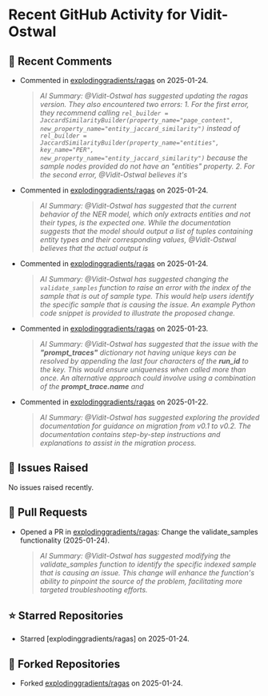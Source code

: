 # Recent GitHub Activity for Vidit-Ostwal

## 💬 Recent Comments
- Commented in [explodinggradients/ragas](https://github.com/explodinggradients/ragas/issues/1868#issuecomment-2613215323) on 2025-01-24.
  > *AI Summary: @Vidit-Ostwal has suggested updating the ragas version. They also encountered two errors: 1. For the first error, they recommend calling `rel_builder = JaccardSimilarityBuilder(property_name="page_content", new_property_name="entity_jaccard_similarity")` instead of `rel_builder = JaccardSimilarityBuilder(property_name="entities", key_name="PER", new_property_name="entity_jaccard_similarity")` because the sample nodes provided do not have an "entities" property. 2. For the second error, @Vidit-Ostwal believes it's*
- Commented in [explodinggradients/ragas](https://github.com/explodinggradients/ragas/issues/1868#issuecomment-2612806612) on 2025-01-24.
  > *AI Summary: @Vidit-Ostwal has suggested that the current behavior of the NER model, which only extracts entities and not their types, is the expected one. While the documentation suggests that the model should output a list of tuples containing entity types and their corresponding values, @Vidit-Ostwal believes that the actual output is*
- Commented in [explodinggradients/ragas](https://github.com/explodinggradients/ragas/issues/1875#issuecomment-2612549639) on 2025-01-24.
  > *AI Summary: @Vidit-Ostwal has suggested changing the `validate_samples` function to raise an error with the index of the sample that is out of sample type. This would help users identify the specific sample that is causing the issue. An example Python code snippet is provided to illustrate the proposed change.*
- Commented in [explodinggradients/ragas](https://github.com/explodinggradients/ragas/issues/1871#issuecomment-2610590240) on 2025-01-23.
  > *AI Summary: @Vidit-Ostwal has suggested that the issue with the **_"prompt_traces"_** dictionary not having unique keys can be resolved by appending the last four characters of the **_run_id_** to the key. This would ensure uniqueness when called more than once. An alternative approach could involve using a combination of the **_prompt_trace.name_** and*
- Commented in [explodinggradients/ragas](https://github.com/explodinggradients/ragas/issues/1865#issuecomment-2606619575) on 2025-01-22.
  > *AI Summary: @Vidit-Ostwal has suggested exploring the provided documentation for guidance on migration from v0.1 to v0.2. The documentation contains step-by-step instructions and explanations to assist in the migration process.*

## 🐛 Issues Raised
No issues raised recently.

## 🚀 Pull Requests
- Opened a PR in [explodinggradients/ragas](https://github.com/explodinggradients/ragas/pull/1879): Change the validate_samples functionality (2025-01-24).
  > *AI Summary: @Vidit-Ostwal has suggested modifying the validate_samples function to identify the specific indexed sample that is causing an issue. This change will enhance the function's ability to pinpoint the source of the problem, facilitating more targeted troubleshooting efforts.*

## ⭐ Starred Repositories
- Starred [explodinggradients/ragas] on 2025-01-24.

## 🍴 Forked Repositories
- Forked [explodinggradients/ragas](https://github.com/Vidit-Ostwal/ragas) on 2025-01-24.
